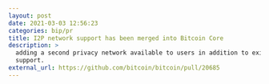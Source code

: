 ```yaml
---
layout: post
date: 2021-03-03 12:56:23
categories: bip/pr
title: I2P network support has been merged into Bitcoin Core
description: >
  adding a second privacy network available to users in addition to existing Tor
  support.
external_url: https://github.com/bitcoin/bitcoin/pull/20685
---
```

